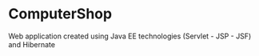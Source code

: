 # ComputerShop
Web application created using Java EE technologies (Servlet - JSP - JSF) and Hibernate
